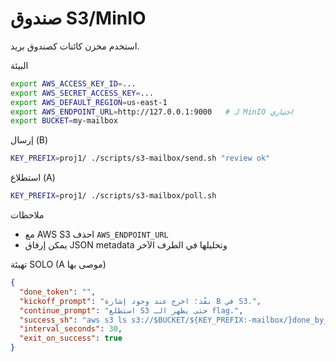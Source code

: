 صندوق S3/MinIO
===============

استخدم مخزن كائنات كصندوق بريد.

البيئة
```bash
export AWS_ACCESS_KEY_ID=...
export AWS_SECRET_ACCESS_KEY=...
export AWS_DEFAULT_REGION=us-east-1
export AWS_ENDPOINT_URL=http://127.0.0.1:9000   # لـ MinIO اختياري
export BUCKET=my-mailbox
```

إرسال (B)
```bash
KEY_PREFIX=proj1/ ./scripts/s3-mailbox/send.sh "review ok"
```

استطلاع (A)
```bash
KEY_PREFIX=proj1/ ./scripts/s3-mailbox/poll.sh
```

ملاحظات
- مع AWS S3 احذف `AWS_ENDPOINT_URL`
- يمكن إرفاق JSON metadata وتحليلها في الطرف الآخر

تهيئة SOLO (A موصى بها)
```json
{
  "done_token": "",
  "kickoff_prompt": "نفّذ؛ اخرج عند وجود إشارة B في S3.",
  "continue_prompt": "استطلع S3 حتى يظهر الـ flag.",
  "success_sh": "aws s3 ls s3://$BUCKET/${KEY_PREFIX:-mailbox/}done_by_b.flag >/dev/null 2>&1",
  "interval_seconds": 30,
  "exit_on_success": true
}
```
